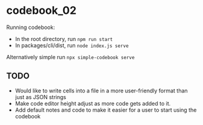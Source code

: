 # codebook_02

Running codebook:

- In the root directory, run `npm run start`
- In packages/cli/dist, run `node index.js serve`

Alternatively simple run `npx simple-codebook serve`

## TODO

- Would like to write cells into a file in a more user-friendly format than just as JSON strings
- Make code editor height adjust as more code gets added to it.
- Add default notes and code to make it easier for a user to start using the codebook
